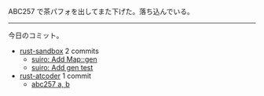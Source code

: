ABC257 で茶パフォを出してまた下げた。落ち込んでいる。

---

今日のコミット。

- [rust-sandbox](https://github.com/bouzuya/rust-sandbox) 2 commits
  - [suiro: Add Map::gen](https://github.com/bouzuya/rust-sandbox/commit/db8d2458ea650fccc233a31eeb0a7881f495d143)
  - [suiro: Add gen test](https://github.com/bouzuya/rust-sandbox/commit/85d59372da21077cb95bcff152c79b774303acce)
- [rust-atcoder](https://github.com/bouzuya/rust-atcoder) 1 commit
  - [abc257 a, b](https://github.com/bouzuya/rust-atcoder/commit/32868677b0b964493c0952f84fd85cf0abfccf27)
